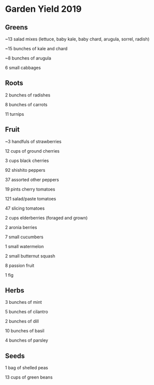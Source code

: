 # Garden Yield 2019

## Greens

~13 salad mixes (lettuce, baby kale, baby chard, arugula, sorrel, radish)

~15 bunches of kale and chard

~8 bunches of arugula

6 small cabbages

## Roots

2 bunches of radishes

8 bunches of carrots

11 turnips

## Fruit

~3 handfuls of strawberries

12 cups of ground cherries

3 cups black cherries

92 shishito peppers

37 assorted other peppers

19 pints cherry tomatoes

121 salad/paste tomatoes

47 slicing tomatoes

2 cups elderberries (foraged and grown)

2 aronia berries

7 small cucumbers

1 small watermelon

2 small butternut squash

8 passion fruit

1 fig

## Herbs

3 bunches of mint

5 bunches of cilantro

2 bunches of dill

10 bunches of basil

4 bunches of parsley

## Seeds

1 bag of shelled peas

13 cups of green beans
